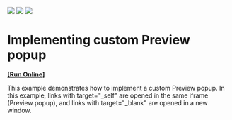 <!-- default badges list -->
![](https://img.shields.io/endpoint?url=https://codecentral.devexpress.com/api/v1/VersionRange/128545314/14.2.15%2B)
[![](https://img.shields.io/badge/Open_in_DevExpress_Support_Center-FF7200?style=flat-square&logo=DevExpress&logoColor=white)](https://supportcenter.devexpress.com/ticket/details/E1606)
[![](https://img.shields.io/badge/📖_How_to_use_DevExpress_Examples-e9f6fc?style=flat-square)](https://docs.devexpress.com/GeneralInformation/403183)
<!-- default badges end -->
# Implementing custom Preview popup
<!-- run online -->
**[[Run Online]](https://codecentral.devexpress.com/e1606)**
<!-- run online end -->


<p>This example demonstrates how to implement a custom Preview popup. In this example, links with target="_self" are opened in the same iframe (Preview popup), and links with target="_blank" are opened in a new window.</p>

<br/>



